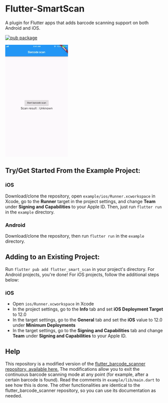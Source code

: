 # Flutter-SmartScan

A plugin for Flutter apps that adds barcode scanning support on both Android and iOS.

[![pub package](https://img.shields.io/pub/v/flutter_smart_scan.svg)](https://pub.dartlang.org/packages/flutter_smart_scan)

![Demo gif](https://github.com/AmolGangadhare/MyProfileRepo/blob/master/flutter_barcode_scanning_demo.gif "Demo")


## Try/Get Started From the Example Project:
### iOS

Download/clone the repository, open `example/ios/Runner.xcworkspace` in Xcode, go to the **Runner** target in the project settings, and change **Team** under **Signing and Capabilities** to your Apple ID. Then, just run `flutter run` in the `example` directory.

### Android

Download/clone the repository, then run `flutter run` in the `example` directory.

## Adding to an Existing Project:

Run `flutter pub add flutter_smart_scan` in your project's directory. For Android projects, you're done! For iOS projects, follow the additional steps below:

### iOS

* Open `ios/Runner.xcworkspace` in Xcode
 * In the project settings, go to the **Info** tab and set **iOS Deployment Target** to 12.0
 * In the target settings, go to the **General** tab and set the **iOS** value to 12.0 under **Minimum Deployments** 
 * In the target settings, go to the **Signing and Capabilities** tab and change **Team** under **Signing and Capabilities** to your Apple ID.


## Help
This repository is a modified version of the [flutter_barcode_scanner repository, available here.](https://github.com/AmolGangadhare/flutter_barcode_scanner) The modifications allow you to exit the continuous barcode scanning mode at any point (for example, after a certain barcode is found). Read the comments in `example/lib/main.dart` to see how this is done. The other functionalities are identical to the flutter_barcode_scanner repository, so you can use its documentation as needed.